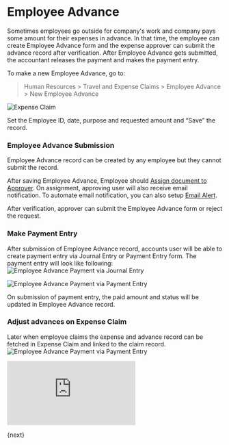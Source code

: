 <!-- add-breadcrumbs -->
# Employee Advance

Sometimes employees go outside for company's work and company pays some amount for their expenses in advance. In that time, the employee can create Employee Advance form and the expense approver can submit the advance record after verification. After Employee Advance gets submitted, the accountant releases the payment and makes the payment entry.

To make a new Employee Advance, go to:

> Human Resources > Travel and Expense Claims > Employee Advance > New Employee Advance

<img class="screenshot" alt="Expense Claim" src="{{docs_base_url}}/assets/img/human-resources/employee_advance.png">

Set the Employee ID, date, purpose and requested amount and “Save” the record.

### Employee Advance Submission

Employee Advance record can be created by any employee but they cannot submit the record.

After saving Employee Advance, Employee should [Assign document to Approver](/docs/user/manual/en/using-erpnext/assignment.html). On assignment, approving user will also receive email notification. To automate email notification, you can also setup [Email Alert](/docs/user/manual/en/setting-up/email/email-alerts.html).

After verification, approver can submit the Employee Advance form or reject the request.

### Make Payment Entry
After submission of Employee Advance record, accounts user will be able to create payment entry via Journal Entry or Payment Entry form.
The payment entry will look like following:
<img class="screenshot" alt="Employee Advance Payment via Journal Entry" src="{{docs_base_url}}/assets/img/human-resources/employee_advance_journal_entry.png">

<img class="screenshot" alt="Employee Advance Payment via Payment Entry" src="{{docs_base_url}}/assets/img/human-resources/employee_advance_payment_entry.png">

On submission of payment entry, the paid amount and status will be updated in Employee Advance record.

### Adjust advances on Expense Claim
Later when employee claims the expense and advance record can be fetched in Expense Claim and linked to the claim record.
<img class="screenshot" alt="Employee Advance Payment via Payment Entry" src="{{docs_base_url}}/assets/img/human-resources/expense_claim_advances.png">

<div class="embed-container">
    <iframe src="https://www.youtube.com/embed/7NYZ6zcWZ-E?rel=0" frameborder="0" allow="autoplay; encrypted-media" allowfullscreen></iframe>
</div>

{next}
